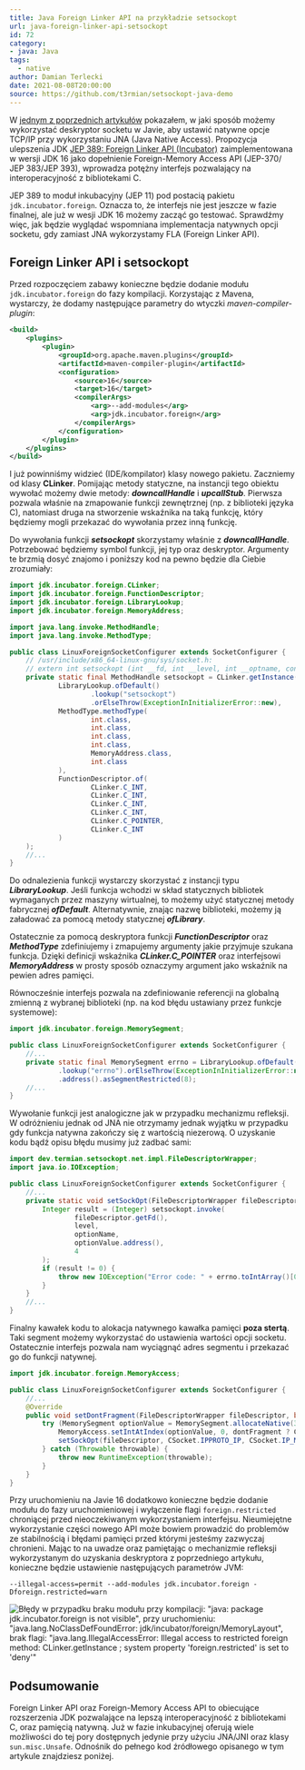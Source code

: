 ```yaml
---
title: Java Foreign Linker API na przykładzie setsockopt
url: java-foreign-linker-api-setsockopt
id: 72
category:
- java: Java
tags:
  - native
author: Damian Terlecki
date: 2021-08-08T20:00:00
source: https://github.com/t3rmian/setsockopt-java-demo
---
```


W [jednym z poprzednich artykułów](java-opcje-natywne-socketu) pokazałem, w jaki sposób możemy wykorzystać deskryptor socketu w Javie, aby ustawić natywne opcje TCP/IP przy wykorzystaniu JNA
(Java Native Access). Propozycja ulepszenia JDK [JEP 389: Foreign Linker API (Incubator)](https://openjdk.java.net/jeps/389) zaimplementowana w wersji
JDK 16 jako dopełnienie Foreign-Memory Access API (JEP-370<wbr>/<wbr>JEP 383<wbr>/<wbr>JEP 393),
wprowadza potężny interfejs pozwalający na interoperacyjność z bibliotekami C.

JEP 389 to moduł inkubacyjny (JEP 11) pod postacią pakietu `jdk.incubator.foreign`. Oznacza to, że interfejs nie jest jeszcze w fazie finalnej, ale już
w wesji JDK 16 możemy zacząć go testować. Sprawdźmy więc, jak będzie wyglądać wspomniana implementacja natywnych opcji socketu, gdy zamiast JNA
wykorzystamy FLA (Foreign Linker API).

## Foreign Linker API i setsockopt

Przed rozpoczęciem zabawy konieczne będzie dodanie modułu `jdk.incubator.foreign` do fazy kompilacji. Korzystając z Mavena,
wystarczy, że dodamy następujące parametry do wtyczki *maven-compiler-plugin*:

```xml
<build>
    <plugins>
        <plugin>
            <groupId>org.apache.maven.plugins</groupId>
            <artifactId>maven-compiler-plugin</artifactId>
            <configuration>
                <source>16</source>
                <target>16</target>
                <compilerArgs>
                    <arg>--add-modules</arg>
                    <arg>jdk.incubator.foreign</arg>
                </compilerArgs>
            </configuration>
        </plugin>
    </plugins>
</build>
```

I już powinniśmy widzieć (IDE/kompilator) klasy nowego pakietu. Zaczniemy od klasy **CLinker**. Pomijając metody statyczne, na instancji tego obiektu
wywołać możemy dwie metody: ***downcallHandle*** i ***upcallStub***. Pierwsza pozwala właśnie na zmapowanie funkcji zewnętrznej (np. z biblioteki języka C),
natomiast druga na stworzenie wskaźnika na taką funkcję, który będziemy mogli przekazać do wywołania przez inną funkcję.

Do wywołania funkcji ***setsockopt*** skorzystamy właśnie z ***downcallHandle***. Potrzebować będziemy symbol funkcji, jej typ oraz deskryptor.
Argumenty te brzmią dosyć znajomo i poniższy kod na pewno będzie dla Ciebie zrozumiały: 

```java
import jdk.incubator.foreign.CLinker;
import jdk.incubator.foreign.FunctionDescriptor;
import jdk.incubator.foreign.LibraryLookup;
import jdk.incubator.foreign.MemoryAddress;

import java.lang.invoke.MethodHandle;
import java.lang.invoke.MethodType;

public class LinuxForeignSocketConfigurer extends SocketConfigurer {
    // /usr/include/x86_64-linux-gnu/sys/socket.h:
    // extern int setsockopt (int __fd, int __level, int __optname, const void *__optval, socklen_t __optlen) __THROW; 
    private static final MethodHandle setsockopt = CLinker.getInstance().downcallHandle(
            LibraryLookup.ofDefault()
                    .lookup("setsockopt")
                    .orElseThrow(ExceptionInInitializerError::new),
            MethodType.methodType(
                    int.class,
                    int.class,
                    int.class,
                    int.class,
                    MemoryAddress.class,
                    int.class
            ),
            FunctionDescriptor.of(
                    CLinker.C_INT,
                    CLinker.C_INT,
                    CLinker.C_INT,
                    CLinker.C_INT,
                    CLinker.C_POINTER,
                    CLinker.C_INT
            )
    );
    //...
}
```

Do odnalezienia funkcji wystarczy skorzystać z instancji typu ***LibraryLookup***. Jeśli funkcja wchodzi w skład statycznych bibliotek
wymaganych przez maszyny wirtualnej, to możemy użyć statycznej metody fabrycznej ***ofDefault***. Alternatywnie, znając nazwę biblioteki, możemy ją załadować
za pomocą metody statycznej ***ofLibrary***.

Ostatecznie za pomocą deskryptora funkcji ***FunctionDescriptor*** oraz ***MethodType*** zdefiniujemy i zmapujemy argumenty jakie przyjmuje
szukana funkcja. Dzięki definicji wskaźnika ***CLinker.C_POINTER*** oraz interfejsowi ***MemoryAddress*** w prosty sposób oznaczymy argument jako
wskaźnik na pewien adres pamięci.

Równocześnie interfejs pozwala na zdefiniowanie referencji na globalną zmienną z wybranej biblioteki (np. na kod błędu ustawiany przez funkcje systemowe):

```java
import jdk.incubator.foreign.MemorySegment;

public class LinuxForeignSocketConfigurer extends SocketConfigurer {
    //...
    private static final MemorySegment errno = LibraryLookup.ofDefault()
            .lookup("errno").orElseThrow(ExceptionInInitializerError::new)
            .address().asSegmentRestricted(8);
    //...
}
```

Wywołanie funkcji jest analogiczne jak w przypadku mechanizmu refleksji. W odróżnieniu jednak od JNA nie otrzymamy jednak wyjątku w przypadku
gdy funkcja natywna zakończy się z wartością niezerową. O uzyskanie kodu bądź opisu błędu musimy już zadbać sami:

```java
import dev.termian.setsockopt.net.impl.FileDescriptorWrapper;
import java.io.IOException;

public class LinuxForeignSocketConfigurer extends SocketConfigurer {
    //...
    private static void setSockOpt(FileDescriptorWrapper fileDescriptor, int level, int optionName, MemorySegment optionValue) throws Throwable {
        Integer result = (Integer) setsockopt.invoke(
                fileDescriptor.getFd(),
                level,
                optionName,
                optionValue.address(),
                4
        );
        if (result != 0) {
            throw new IOException("Error code: " + errno.toIntArray()[0]);
        }
    }
    //...
}
```

Finalny kawałek kodu to alokacja natywnego kawałka pamięci **poza stertą**.
Taki segment możemy wykorzystać do ustawienia wartości opcji socketu.
Ostatecznie interfejs pozwala nam wyciągnąć adres segmentu i przekazać go do funkcji natywnej.

```java
import jdk.incubator.foreign.MemoryAccess;

public class LinuxForeignSocketConfigurer extends SocketConfigurer {
    //...
    @Override
    public void setDontFragment(FileDescriptorWrapper fileDescriptor, boolean dontFragment) {
        try (MemorySegment optionValue = MemorySegment.allocateNative(32)) {
            MemoryAccess.setIntAtIndex(optionValue, 0, dontFragment ? CSocket.IP_PMTUDISC_WANT : CSocket.IP_PMTUDISC_DONT);
            setSockOpt(fileDescriptor, CSocket.IPPROTO_IP, CSocket.IP_MTU_DISCOVER, optionValue);
        } catch (Throwable throwable) {
            throw new RuntimeException(throwable);
        }
    }
}
```

Przy uruchomieniu na Javie 16 dodatkowo konieczne będzie dodanie modułu do fazy uruchomieniowej i wyłączenie flagi `foreign.restricted` chroniącej przed nieoczekiwanym wykorzystaniem interfejsu.
Nieumiejętne wykorzystanie części nowego API może bowiem prowadzić do problemów ze stabilnością i błędami pamięci przed którymi jesteśmy zazwyczaj chronieni.
Mając to na uwadze oraz pamiętając o mechanizmie refleksji wykorzystanym do uzyskania deskryptora z poprzedniego artykułu,
konieczne będzie ustawienie następujących parametrów JVM:
```shell
--illegal-access=permit --add-modules jdk.incubator.foreign -Dforeign.restricted=warn
```

<img src="/img/hq/java-foreign-linker-api.png" alt="Błędy w przypadku braku modułu przy kompilacji: &quot;java: package jdk.incubator.foreign is not visible&quot;, przy uruchomieniu: &quot;java.lang.NoClassDefFoundError: jdk/incubator/foreign/MemoryLayout&quot;, brak flagi: &quot;java.lang.IllegalAccessError: Illegal access to restricted foreign method: CLinker.getInstance ; system property 'foreign.restricted' is set to 'deny'&quot;" title="Foreign Linker API: -Dforeign.restricted=warn">

## Podsumowanie

Foreign Linker API oraz Foreign-Memory Access API to obiecujące rozszerzenia JDK pozwalające na lepszą interoperacyjność
z bibliotekami C, oraz pamięcią natywną. Już w fazie inkubacyjnej oferują wiele możliwości do tej pory dostępnych jedynie
przy użyciu JNA/JNI oraz klasy `sun.misc.Unsafe`. Odnośnik do pełnego kod źródłowego opisanego w tym artykule
znajdziesz poniżej.